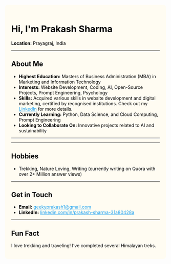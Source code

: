 <div style="background-color: #FFFCF2; color: #000; padding: 20px; border-radius: 10px;">
    <h1>Hi, I'm Prakash Sharma</h1>
    <p><strong>Location:</strong> Prayagraj, India</p>
    <hr>
    <h2>About Me</h2>
    <ul>
        <li><strong>Highest Education:</strong> Masters of Business Administration (MBA) in Marketing and Information Technology</li>
        <li><strong>Interests:</strong> Website Development, Coding, AI, Open-Source Projects, Prompt Engineering, Psychology </li>
        <li><strong>Skills:</strong> Acquired various skills in website development and digital marketing, certified by recognised institutions. Check out my <a href="https://in.linkedin.com/in/prakash-sharma-31a80428a?original_referer=https%3A%2F%2Fwww.google.com%2F" style="color: #1DA1F2;">LinkedIn</a> for more details.</li>
        <li><strong>Currently Learning:</strong> Python, Data Science, and Cloud Computing, Prompt Engineering</li>
        <li><strong>Looking to Collaborate On:</strong> Innovative projects related to AI and sustainability</li>
    </ul>
    <hr>
    <hr>
    <h2>Hobbies</h2>
    <ul>
        <li>Trekking, Nature Loving, Writing (currently writing on Quora with over 2+ Million answer views)</li>
    </ul>
    <hr>
    <h2>Get in Touch</h2>
    <ul>
        <li><strong>Email:</strong> <a href="mailto:geekyprakash1@gmail.com" style="color: #1DA1F2;">geekyprakash1@gmail.com</a></li>
        <li><strong>LinkedIn:</strong> <a href="https://in.linkedin.com/in/prakash-sharma-31a80428a?original_referer=https%3A%2F%2Fwww.google.com%2F" style="color: #1DA1F2;">linkedin.com/in/prakash-sharma-31a80428a</a></li>
    </ul>
    <hr>
    <h2>Fun Fact</h2>
    <p>I love trekking and traveling! I’ve completed several Himalayan treks.</p>
</div>
